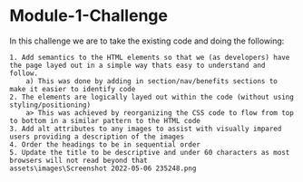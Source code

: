 # Module-1-Challenge
In this challenge we are to take the existing code and doing the following:

    1. Add semantics to the HTML elements so that we (as developers) have the page layed out in a simple way thats easy to understand and follow.
        a) This was done by adding in section/nav/benefits sections to make it easier to identify code
    2. The elements are logically layed out within the code (without using styling/positioning)
        a> This was achieved by reorganizing the CSS code to flow from top to bottom in a similar pattern to the HTML code
    3. Add alt attributes to any images to assist with visually impared users providing a description of the images
    4. Order the headings to be in sequential order 
    5. Update the title to be descriptive and under 60 characters as most browsers will not read beyond that
    assets\images\Screenshot 2022-05-06 235248.png